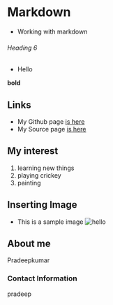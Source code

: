 # Markdown
- Working with markdown

###### Heading 6
- Hello

**bold**

## Links

- My Github page [is here](https://github.com/pradeepkumartheegala "github")
- My Source page [is here](https://github.com/pradeepkumartheegala/Markdown "Source")

## My interest
1. learning new things
1. playing crickey
1. painting

## Inserting Image
- This is a sample image
![hello](https://github.com/pradeepkumartheegala/Test/raw/master/sample1_l.jpg "Nature")

## About me
Pradeepkumar

### Contact Information
pradeep


